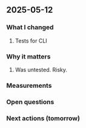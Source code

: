## 2025-05-12

### What I changed
1. Tests for CLI

### Why it matters
1. Was untested. Risky.

### Measurements

### Open questions

### Next actions (tomorrow)